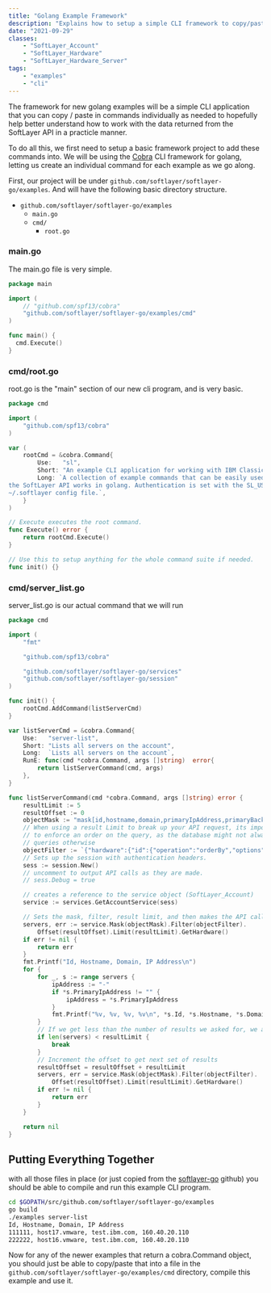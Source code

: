 ```yaml
---
title: "Golang Example Framework"
description: "Explains how to setup a simple CLI framework to copy/paste examples into and easily get going."
date: "2021-09-29"
classes: 
    - "SoftLayer_Account"
    - "SoftLayer_Hardware"
    - "SoftLayer_Hardware_Server"
tags:
    - "examples"
    - "cli"
---
```



The framework for new golang examples will be a simple CLI application that you can copy / paste in commands individually as needed to hopefully help better understand how to work with the data returned from the SoftLayer API in a practicle manner.

To do all this, we first need to setup a basic framework project to add these commands into. We will be using the [Cobra](https://github.com/spf13/cobra) CLI framework for golang, letting us create an individual command for each example as we go along.

First, our project will be under `github.com/softlayer/softlayer-go/examples`.
And will have the following basic directory structure.

* `github.com/softlayer/softlayer-go/examples`
    * `main.go`
    * `cmd/`
        * `root.go`


### main.go
The main.go file is very simple.

```go
package main

import (
    // "github.com/spf13/cobra"
    "github.com/softlayer/softlayer-go/examples/cmd"
)

func main() {
  cmd.Execute()
}
```

### cmd/root.go
root.go is the "main" section of our new cli program, and is very basic.

```go
package cmd

import (
    "github.com/spf13/cobra"
)

var (
    rootCmd = &cobra.Command{
        Use:   "sl",
        Short: "An example CLI application for working with IBM Classic Infrastructure",
        Long: `A collection of example commands that can be easily used to better understand how
the SoftLayer API works in golang. Authentication is set with the SL_USERNAME and SL_API_KEY env variables, or the
~/.softlayer config file.`,
    }
)

// Execute executes the root command.
func Execute() error {
    return rootCmd.Execute()
}

// Use this to setup anything for the whole command suite if needed.
func init() {}
```

### cmd/server_list.go

server_list.go is our actual command that we will run
```go
package cmd

import (
    "fmt"

    "github.com/spf13/cobra"

    "github.com/softlayer/softlayer-go/services"
    "github.com/softlayer/softlayer-go/session"
)

func init() {
    rootCmd.AddCommand(listServerCmd)
}

var listServerCmd = &cobra.Command{
    Use:   "server-list",
    Short: "Lists all servers on the account",
    Long:  `Lists all servers on the account`,
    RunE: func(cmd *cobra.Command, args []string)  error{
        return listServerCommand(cmd, args)
    },
}

func listServerCommand(cmd *cobra.Command, args []string) error {
    resultLimit := 5
    resultOffset := 0
    objectMask := "mask[id,hostname,domain,primaryIpAddress,primaryBackendIpAddress]"
    // When using a result Limit to break up your API request, its important to include an orderBy objectFilter
    // to enforce an order on the query, as the database might not always return results in the same order between
    // queries otherwise
    objectFilter := `{"hardware":{"id":{"operation":"orderBy","options":[{"name":"sort","value":["ASC"]}]}}}`
    // Sets up the session with authentication headers.
    sess := session.New()
    // uncomment to output API calls as they are made.
    // sess.Debug = true

    // creates a reference to the service object (SoftLayer_Account)
    service := services.GetAccountService(sess)

    // Sets the mask, filter, result limit, and then makes the API call SoftLayer_Account::getHardware()
    servers, err := service.Mask(objectMask).Filter(objectFilter).
        Offset(resultOffset).Limit(resultLimit).GetHardware()
    if err != nil {
        return err
    }
    fmt.Printf("Id, Hostname, Domain, IP Address\n")
    for {
        for _, s := range servers {
            ipAddress := "-"
            if *s.PrimaryIpAddress != "" {
                ipAddress = *s.PrimaryIpAddress
            }
            fmt.Printf("%v, %v, %v, %v\n", *s.Id, *s.Hostname, *s.Domain, ipAddress)
        }
        // If we get less than the number of results we asked for, we are at the end of our server list
        if len(servers) < resultLimit {
            break
        }
        // Increment the offset to get next set of results
        resultOffset = resultOffset + resultLimit
        servers, err = service.Mask(objectMask).Filter(objectFilter).
            Offset(resultOffset).Limit(resultLimit).GetHardware()
        if err != nil {
            return err
        }
    }

    return nil
}
```


## Putting Everything Together

with all those files in place (or just copied from the [softlayer-go](https://github.com/softlayer/softlayer-go) github) you should be able to compile and run this example CLI program.

```bash
cd $GOPATH/src/github.com/softlayer/softlayer-go/examples
go build
./examples server-list
Id, Hostname, Domain, IP Address
111111, host17.vmware, test.ibm.com, 160.40.20.110
222222, host16.vmware, test.ibm.com, 160.40.20.110

```

Now for any of the newer examples that return a cobra.Command object, you should just be able to copy/paste that into a file in the  `github.com/softlayer/softlayer-go/examples/cmd` directory, compile this example and use it.